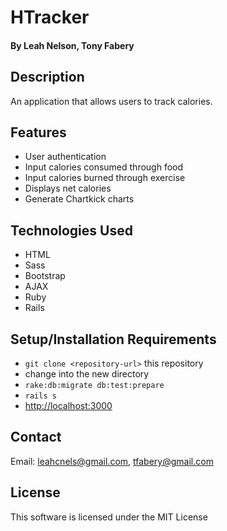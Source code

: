 # HTracker

#### By Leah Nelson, Tony Fabery

## Description

An application that allows users to track calories.

## Features

* User authentication
* Input calories consumed through food
* Input calories burned through exercise
* Displays net calories
* Generate Chartkick charts

## Technologies Used
* HTML
* Sass
* Bootstrap
* AJAX
* Ruby
* Rails

## Setup/Installation Requirements
* `git clone <repository-url>` this repository
* change into the new directory
* `rake:db:migrate db:test:prepare`
* `rails s`
* [http://localhost:3000](http://localhost:3000)

## Contact

Email: leahcnels@gmail.com, tfabery@gmail.com

## License

This software is licensed under the MIT License
